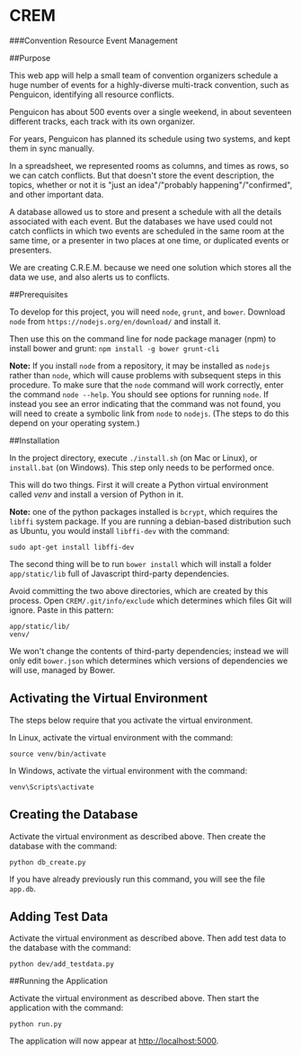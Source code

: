 # CREM
###Convention Resource Event Management

##Purpose

This web app will help a small team of convention organizers schedule a huge number of events for a highly-diverse multi-track convention, such as Penguicon, identifying all resource conflicts.

Penguicon has about 500 events over a single weekend, in about seventeen different tracks, each track with its own organizer.

For years, Penguicon has planned its schedule using two systems, and kept them in sync manually.

In a spreadsheet, we represented rooms as columns, and times as rows, so we can catch conflicts. But that doesn't store the event description, the topics, whether or not it is "just an idea"/"probably happening"/"confirmed", and other important data.

A database allowed us to store and present a schedule with all the details associated with each event. But the databases we have used could not catch conflicts in which two events are scheduled in the same room at the same time, or a presenter in two places at one time, or duplicated events or presenters.

We are creating C.R.E.M. because we need one solution which stores all the data we use, and also alerts us to conflicts.

##Prerequisites

To develop for this project, you will need `node`, `grunt`, and `bower`. Download `node` from `https://nodejs.org/en/download/` and install it.

Then use this on the command line for node package manager (npm) to install bower and grunt: `npm install -g bower grunt-cli`

**Note:** If you install `node` from a repository, it may be installed as `nodejs` rather than `node`, which will cause
problems with subsequent steps in this procedure. To make sure that the `node` command will work correctly, enter the command
`node --help`. You should see options for running `node`. If instead you see an error indicating that the command was not found, you will need
to create a symbolic link from `node` to `nodejs`. (The steps to do this depend on your operating system.)

##Installation

In the project directory, execute `./install.sh` (on Mac or Linux), or `install.bat` (on Windows). This step only needs to be
performed once.

This will do two things. First it will create a Python virtual environment called *venv* and install a version of Python in it.

**Note:** one of the python packages installed is `bcrypt`, which requires the `libffi` system package. If you are running a debian-based distribution
such as Ubuntu, you would install `libffi-dev` with the command:

    sudo apt-get install libffi-dev

The second thing will be to run `bower install` which will install a folder `app/static/lib` full of Javascript third-party dependencies.

Avoid committing the two above directories, which are created by this process. Open `CREM/.git/info/exclude` which determines which files Git will ignore. Paste in this pattern:

```
app/static/lib/
venv/
```

We won't change the contents of third-party dependencies; instead we will only edit `bower.json` which determines which versions of dependencies we will use, managed by Bower.

## Activating the Virtual Environment

The steps below require that you activate the virtual environment.

In Linux, activate the virtual environment with the command:

    source venv/bin/activate

In Windows, activate the virtual environment with the command:

    venv\Scripts\activate

## Creating the Database

Activate the virtual environment as described above. Then create the
database with the command:

    python db_create.py

If you have already previously run this command, you will see the file `app.db`.

## Adding Test Data

Activate the virtual environment as described above. Then add test data
to the database with the command:

    python dev/add_testdata.py

##Running the Application

Activate the virtual environment as described above. Then start the
application with the command:

    python run.py

The application will now appear at [http://localhost:5000](http://localhost:5000).


